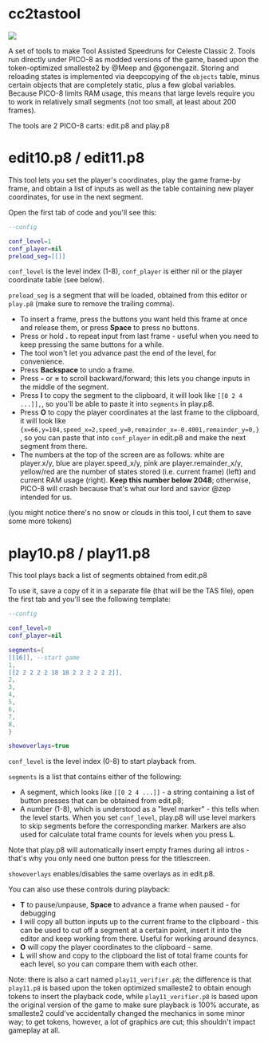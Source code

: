 # cc2tastool

<img src="https://raw.githubusercontent.com/db0z/cc2tastool/main/preview.gif">

A set of tools to make Tool Assisted Speedruns for Celeste Classic 2. Tools run directly under PICO-8 as modded versions of the game, based upon the token-optimized smalleste2 by @Meep and @gonengazit. Storing and reloading states is implemented via deepcopying of the `objects` table, minus certain objects that are completely static, plus a few global variables. Because PICO-8 limits RAM usage, this means that large levels require you to work in relatively small segments (not too small, at least about 200 frames).

The tools are 2 PICO-8 carts: edit.p8 and play.p8

# edit10.p8 / edit11.p8

This tool lets you set the player's coordinates, play the game frame-by frame, and obtain a list of inputs as well as the table containing new player coordinates, for use in the next segment.

Open the first tab of code and you'll see this:

```lua
--config

conf_level=1
conf_player=nil
preload_seg=[[]]
```

`conf_level` is the level index (1-8), `conf_player` is either nil or the player coordinate table (see below).

`preload_seg` is a segment that will be loaded, obtained from this editor or `play.p8` (make sure to remove the trailing comma).

* To insert a frame, press the buttons you want held this frame at once and release them, or press **Space** to press no buttons.
* Press or hold **.** to repeat input from last frame - useful when you need to keep pressing the same buttons for a while.
* The tool won't let you advance past the end of the level, for convenience.
* Press **Backspace** to undo a frame.
* Press **-** or **=** to scroll backward/forward; this lets you change inputs in the middle of the segment.
* Press **I** to copy the segment to the clipboard, it will look like `[[0 2 4 ...]],`, so you'll be able to paste it into `segments` in play.p8.
* Press **O** to copy the player coordinates at the last frame to the clipboard, it will look like `{x=66,y=104,speed_x=2,speed_y=0,remainder_x=-0.4001,remainder_y=0,}`, so you can paste that into `conf_player` in edit.p8 and make the next segment from there.
* The numbers at the top of the screen are as follows: white are player.x/y, blue are player.speed_x/y, pink are player.remainder_x/y, yellow/red are the number of states stored (i.e. current frame) (left) and current RAM usage (right). **Keep this number below 2048**; otherwise, PICO-8 will crash because that's what our lord and savior @zep intended for us.

(you might notice there's no snow or clouds in this tool, I cut them to save some more tokens)

# play10.p8 / play11.p8

This tool plays back a list of segments obtained from edit.p8

To use it, save a copy of it in a separate file (that will be the TAS file), open the first tab and you'll see the following template:

```lua
--config

conf_level=0
conf_player=nil

segments={
[[16]], --start game
1,
[[2 2 2 2 2 18 18 2 2 2 2 2 2]],
2,
3,
4,
5,
6,
7,
8,
}

showoverlays=true

```

`conf_level` is the level index (0-8) to start playback from.

`segments` is a list that contains either of the following:

* A segment, which looks like `[[0 2 4 ...]]` - a string containing a list of button presses that can be obtained from edit.p8;
* A number (1-8), which is understood as a "level marker" - this tells when the level starts. When you set `conf_level`, play.p8 will use level markers to skip segments before the corresponding marker. Markers are also used for calculate total frame counts for levels when you press **L**.

Note that play.p8 will automatically insert empty frames during all intros - that's why you only need one button press for the titlescreen.

`showoverlays` enables/disables the same overlays as in edit.p8.

You can also use these controls during playback:

* **T** to pause/unpause, **Space** to advance a frame when paused - for debugging
* **I** will copy all button inputs up to the current frame to the clipboard - this can be used to cut off a segment at a certain point, insert it into the editor and keep working from there. Useful for working around desyncs.
* **O** will copy the player coordinates to the clipboard - same.
* **L** will show and copy to the clipboard the list of total frame counts for each level, so you can compare them with each other.

Note: there is also a cart named `play11_verifier.p8`; the difference is that `play11.p8` is based upon the token optimized smalleste2 to obtain enough tokens to insert the playback code, while `play11_verifier.p8` is based upon the original version of the game to make sure playback is 100% accurate, as smalleste2 could've accidentally changed the mechanics in some minor way; to get tokens, however, a lot of graphics are cut; this shouldn't impact gameplay at all.
